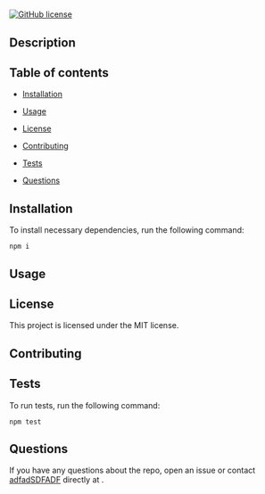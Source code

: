 
# 
[![GitHub license](https://img.shields.io/badge/licese-MIT-blue.svg)](https://github.com/adfadSDFADF/)

## Description



## Table of contents

* [Installation](#installation)

* [Usage](#usage)

* [License](#license)

* [Contributing](#contributing)

* [Tests](#tests)

* [Questions](#questions)

## Installation

To install necessary dependencies, run the following command:

```
npm i
```

## Usage



## License

This project is licensed under the MIT license.
  
## Contributing



## Tests

To run tests, run the following command:

```
npm test
```

## Questions

If you have any questions about the repo, open an issue or contact [adfadSDFADF](undefined) directly at .

